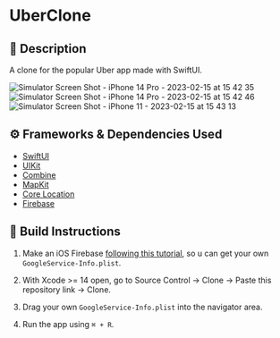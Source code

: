 # UberClone

## 🧾 Description 

A clone for the popular Uber app made with SwiftUI.

![Simulator Screen Shot - iPhone 14 Pro - 2023-02-15 at 15 42 35](https://user-images.githubusercontent.com/60455369/219123215-6a8ca5bc-2473-430c-a6dc-3504794fd0ab.png)
![Simulator Screen Shot - iPhone 14 Pro - 2023-02-15 at 15 42 46](https://user-images.githubusercontent.com/60455369/219123695-16993dcd-8db7-4412-b8f8-f424416a9ec6.png)
![Simulator Screen Shot - iPhone 11 - 2023-02-15 at 15 43 13](https://user-images.githubusercontent.com/60455369/219123373-6df5ce15-96dc-4739-91a8-6cb86ad01dc4.png)


## ⚙️ Frameworks & Dependencies Used

- [SwiftUI](https://developer.apple.com/documentation/swiftui)
- [UIKit](https://developer.apple.com/documentation/uikit)
- [Combine](https://developer.apple.com/documentation/combine/)
- [MapKit](https://developer.apple.com/documentation/mapkit/)
- [Core Location](https://developer.apple.com/documentation/corelocation)
- [Firebase](https://cocoapods.org/pods/Firebase)

## 🔨 Build Instructions

1. Make an iOS Firebase [following this tutorial](https://firebase.google.com/docs/ios/setup), so u can get your own ````GoogleService-Info.plist````.

2. With Xcode >= 14 open, go to Source Control -> Clone -> Paste this repository link -> Clone.

3. Drag your own ````GoogleService-Info.plist```` into the navigator area.

4. Run the app using ````⌘ + R````.
